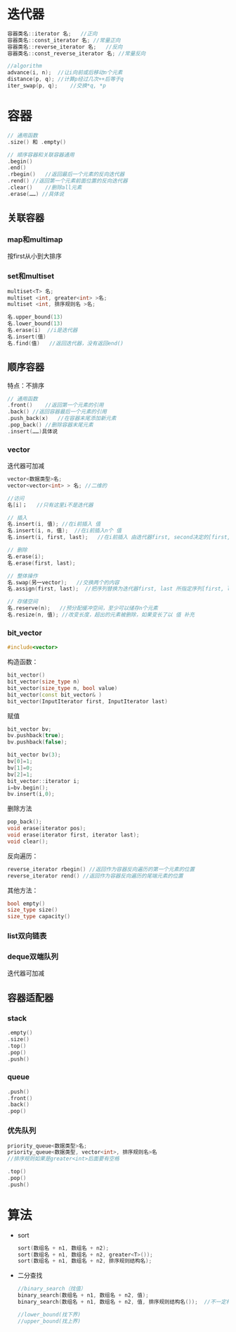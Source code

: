 # 迭代器

```c++
容器类名::iterator 名;	//正向
容器类名::const_iterator 名;	//常量正向
容器类名::reverse_iterator 名;	//反向
容器类名::const_reverse_iterator 名;	//常量反向
```

```c++
//algorithm
advance(i, n);	//让i向前或后移动n个元素
distance(p, q);	//计算p经过几次++后等于q
iter_swap(p, q);	//交换*q, *p
```

# 容器

```c++
// 通用函数
.size() 和 .empty()
```

```c++
// 顺序容器和关联容器通用
.begin()
.end()
.rbegin()	//返回最后一个元素的反向迭代器
.rend()	//返回第一个元素前面位置的反向迭代器
.clear()	//删除all元素
.erase(……) //具体说
```

## 关联容器

### map和multimap

按first从小到大排序

### set和multiset

```c++
multiset<T> 名;
multiset <int, greater<int> >名;
multiset <int, 排序规则名 >名;
```

```c++
名.upper_bound(13)
名.lower_bound(13)
名.erase(i)	//i是迭代器
名.insert(值)
名.find(值)	//返回迭代器，没有返回end()
```

## 顺序容器

特点：不排序

```c++
// 通用函数
.front()	//返回第一个元素的引用
.back()	//返回容器最后一个元素的引用
.push_back(x)	//在容器末尾添加新元素
.pop_back()	//删除容器末尾元素
.insert(……)具体说
```

### vector

迭代器可加减

```c++
vector<数据类型>名;
vector<vector<int> > 名;	//二维的
```

```c++
//访问
名[i]；	//只有这里i不是迭代器
```

```c++
// 插入
名.insert(i, 值);	//在i前插入 值
名.insert(i, n, 值);	//在i前插入n个 值
名.insert(i, first, last);	//在i前插入 由迭代器first, second决定的[first, last)
```

```c++
// 删除
名.erase(i);
名.erase(first, last);
```

```c++
// 整体操作
名.swap(另一vector);	//交换两个的内容
名.assign(first, last);	//把序列替换为迭代器first, last 所指定序列[first, last)，且不能是原序列的一部分
```

```c++
// 存储空间
名.reserve(n);	//预分配缓冲空间，至少可以储存n个元素
名.resize(n, 值);	//改变长度，超出的元素被删除，如果变长了以 值 补充
```

### bit_vector

```c++
#include<vector>
```

构造函数：

```c++
bit_vector()
bit_vector(size_type n)
bit_vector(size_type n, bool value)
bit_vector(const bit_vector& )
bit_vector(InputIterator first, InputIterator last)
```

赋值

```c++
bit_vector bv;
bv.pushback(true);
bv.pushback(false);

bit_vector bv(3);
bv[0]=1;
bv[1]=0;
bv[2]=1;
bit_vector::iterator i;
i=bv.begin();
bv.insert(i,0);
```

删除方法

```c++
pop_back();
void erase(iterator pos);
void erase(iterator first, iterator last);
void clear();
```

反向遍历：

```c++
reverse_iterator rbegin() //返回作为容器反向遍历的第一个元素的位置
reverse_iterator rend() //返回作为容器反向遍历的尾端元素的位置
```

其他方法：

```c++
bool empty()
size_type size()
size_type capacity()
```

### list双向链表

### deque双端队列

迭代器可加减

## 容器适配器

### stack

```c++
.empty()
.size()
.top()
.pop()
.push()
```

### queue

```c++
.push()
.front()
.back()
.pop()
```

### 优先队列

```c++
priority_queue<数据类型>名;
priority_queue<数据类型, vector<int>, 排序规则名>名
//排序规则如果是greater<int>后面要有空格
```

```c++
.top()
.pop()
.push()
```

# 算法

- sort

  ```c++
  sort(数组名 + n1, 数组名 + n2);
  sort(数组名 + n1, 数组名 + n2, greater<T>());
  sort(数组名 + n1, 数组名 + n2, 排序规则结构名);
  ```

- 二分查找

  ```c++
  //binary_search（找值）
  binary_search(数组名 + n1, 数组名 + n2, 值);
  binary_search(数组名 + n1, 数组名 + n2, 值, 排序规则结构名());	//不一定相等，只要按排序规则相等即可
  ```

  ```c++
  //lower_bound(找下界)
  //upper_bound(找上界)
  ```

  